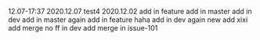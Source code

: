 12.07-17:37
2020.12.07 test4
2020.12.02
add in feature
add in master
add in dev
add in master again
add in feature haha
add in dev again
new add xixi
add merge no ff in dev
add merge in issue-101

